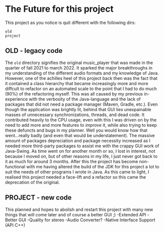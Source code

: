 # The Future for this project

This project as you notice is quit different with the following dirs:

`old` <br>
`project`<br>

## OLD - legacy code
The `old` directory signifies the original music_player that was made in the quarter of fall 2021 to march 2022. It sparked the major breakthroughs in my understanding
of the different audio formats and my knowledge of Java. However, one of the achilles heel of this project back then was the fact that it contained a class hierarchy 
that became increasingly more and more diffcult to refactor on an automated scale to the point that I had to do much (90%) of the refactoring myself. This was all 
caused by my previous in-experience with the verbosity of the Java-language and the lack of packages that did not need a package manager (Maven, Gradle, etc.). Even 
though the application was brightly lit, behind that GUI lies unexpainable masses of unnecessary synchronizations, threads, and dead code. It contributed heavily to 
the CPU usage, even with this I was driven on by the need to add more and more features to *improve* it, while also trying to keep these defuncts and bugs in my 
planner. Well you would know how that went...really badly (and even that would be understatement). The massive amount of packages depreciation and package necessity 
increased as I needed more third-party packages to assist me with the crappy GUI work of Java-Swing. As time went on for another month or so, I lost in interest, not 
because I moved on, but of other reasons in my life, I just never got back to it as much for around 3 months. After this the project has become non-functional with me 
having altered the build of the JDK for this project a lot to suit the needs of other programs I wrote in Java. As this came to light, I realised this project needed
a face-lift and a refactor so this came the deprecation of the original.

## PROJECT - new code
This planned and hopes to abolish and restart this project with many new things that will come later and of course a better GUI ;)
-Extended API
-Better GUI
-Quality for stereo
-Audio Converter?
-Native Interface Support (API C++)
